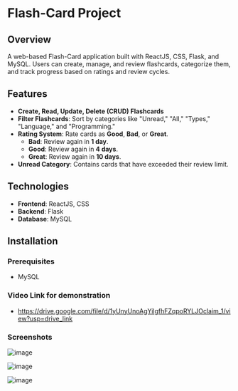 # Flash-Card Project

## Overview

A web-based Flash-Card application built with ReactJS, CSS, Flask, and MySQL. Users can create, manage, and review flashcards, categorize them, and track progress based on ratings and review cycles.

## Features

- **Create, Read, Update, Delete (CRUD) Flashcards**
- **Filter Flashcards**: Sort by categories like "Unread," "All," "Types," "Language," and "Programming."
- **Rating System**: Rate cards as **Good**, **Bad**, or **Great**.
  - **Bad**: Review again in **1 day**.
  - **Good**: Review again in **4 days**.
  - **Great**: Review again in **10 days**.
- **Unread Category**: Contains cards that have exceeded their review limit.

## Technologies

- **Frontend**: ReactJS, CSS
- **Backend**: Flask
- **Database**: MySQL

## Installation

### Prerequisites

- MySQL

### Video Link for demonstration
- https://drive.google.com/file/d/1yUnyUnoAgYilgfhFZqpoRYLJOclaim_1/view?usp=drive_link

### Screenshots
![image](https://github.com/user-attachments/assets/8c0ca3b9-e424-443a-bea8-af61d29d333c)

![image](https://github.com/user-attachments/assets/6052328b-1db1-4a31-b4b4-189917cd2ca0)

![image](https://github.com/user-attachments/assets/4c0ac3b0-37ca-420d-8c5e-e0d32dd37720)




